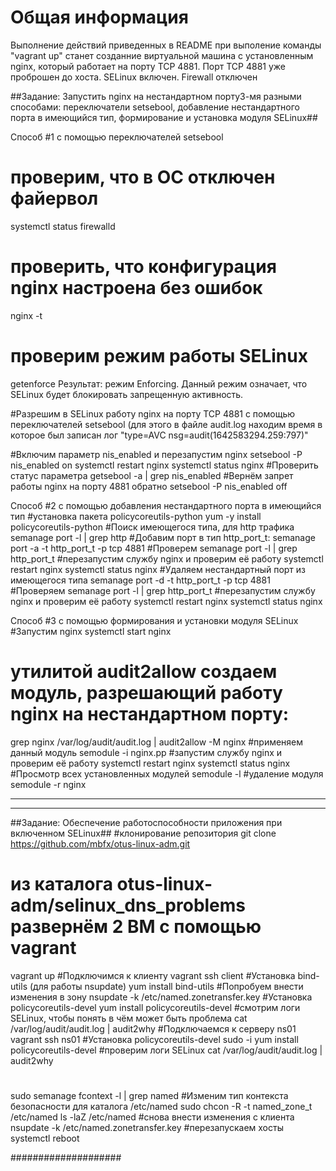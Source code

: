 # **Общая информация**

Выполнение действий приведенных в README при выполение команды "vagrant up" станет созданние виртуальной машина с установленным nginx, который работает на порту TCP 4881. Порт
TCP 4881 уже проброшен до хоста. SELinux включен. Firewall отключен

##Задание: Запустить nginx на нестандартном порту3-мя разными способами:
переключатели setsebool, добавление нестандартного порта в имеющийся тип, формирование и установка модуля SELinux##


Способ #1
c помощью  переключателей setsebool
# проверим, что в ОС отключен файервол
systemctl status firewalld
# проверить, что конфигурация nginx настроена без ошибок
nginx -t
# проверим режим работы SELinux
getenforce
Результат: режим Enforcing. Данный режим означает, что SELinux будет блокировать запрещенную активность.

#Разрешим в SELinux работу nginx на порту TCP 4881 c помощью
переключателей setsebool (для этого в файле audit.log находим время в которое был записан лог "type=AVC nsg=audit(1642583294.259:797)" 

#Включим параметр nis_enabled и перезапустим nginx
setsebool -P nis_enabled on
systemctl restart nginx
systemctl status nginx
#Проверить статус параметра
getsebool -a | grep nis_enabled
#Вернём запрет работы nginx на порту 4881 обратно
setsebool -P nis_enabled off


Способ #2
c помощью добавления нестандартного порта в имеющийся тип
#установка пакета policycoreutils-python
yum -y install policycoreutils-python
#Поиск имеющегося типа, для http трафика
semanage port -l | grep http
#Добавим порт в тип http_port_t:
semanage port -a -t http_port_t -p tcp 4881
#Проверем
semanage port -l | grep http_port_t
#перезапустим службу nginx и проверим её работу
systemctl restart nginx
systemctl status nginx
#Удаляем нестандартный порт из имеющегося типа
semanage port -d -t http_port_t -p tcp 4881
#Проверяем
semanage port -l | grep http_port_t
#перезапустим службу nginx и проверим её работу
systemctl restart nginx
systemctl status nginx


Способ #3
c помощью формирования и установки модуля SELinux
#Запустим nginx
systemctl start nginx 
# утилитой audit2allow создаем модуль, разрешающий работу nginx на нестандартном порту:
grep nginx /var/log/audit/audit.log | audit2allow -M nginx
#применяем данный модуль
semodule -i nginx.pp
#запустим службу nginx и проверим её работу
systemctl restart nginx
systemctl status nginx
#Просмотр всех установленных модулей
semodule -l
#удаление модуля
semodule -r nginx

-------------------------------------------------------------------------------------
-------------------------------------------------------------------------------------

##Задание: Обеспечение работоспособности приложения при включенном SELinux##
#клонирование репозитория
git clone https://github.com/mbfx/otus-linux-adm.git
# из каталога otus-linux-adm/selinux_dns_problems развернём 2 ВМ с помощью vagrant
vagrant up
#Подключимся к клиенту
vagrant ssh client
#Установка bind-utils (для работы nsupdate)
yum install bind-utils
#Попробуем внести изменения в зону
nsupdate -k /etc/named.zonetransfer.key
#Установка policycoreutils-devel
yum install policycoreutils-devel
#смотрим логи SELinux, чтобы понять в чём может быть проблема
cat /var/log/audit/audit.log | audit2why
#Подключаемся к серверу ns01
vagrant ssh ns01
#Установка policycoreutils-devel
sudo -i
yum install policycoreutils-devel
#проверим логи SELinux
cat /var/log/audit/audit.log | audit2why
#
sudo semanage fcontext -l | grep named
#Изменим тип контекста безопасности для каталога /etc/named
sudo chcon -R -t named_zone_t /etc/named
ls -laZ /etc/named
#снова внести изменения с клиента
nsupdate -k /etc/named.zonetransfer.key
#перезапускаем хосты
systemctl reboot

####################
